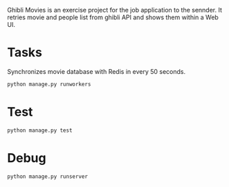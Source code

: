 Ghibli Movies is an exercise project for the job application to the sennder. It retries movie and people list from ghibli API and shows them within a Web UI.

# Tasks

Synchronizes movie database with Redis in every 50 seconds.

```sh
python manage.py runworkers 
```

# Test

```sh
python manage.py test 
```

# Debug

```sh
python manage.py runserver 
```
